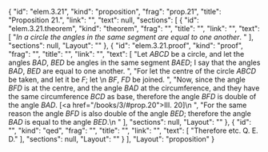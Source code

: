 {
  "id": "elem.3.21",
  "kind": "proposition",
  "frag": "prop.21",
  "title": "Proposition 21.",
  "link": "",
  "text": null,
  "sections": [
    {
      "id": "elem.3.21.theorem",
      "kind": "theorem",
      "frag": "",
      "title": "",
      "link": "",
      "text": [
        "<var>In a circle the angles in the same segment are equal to one another</var>. "
      ],
      "sections": null,
      "Layout": ""
    },
    {
      "id": "elem.3.21.proof",
      "kind": "proof",
      "frag": "",
      "title": "",
      "link": "",
      "text": [
        "Let <var>ABCD</var> be a circle, and let the angles <var>BAD</var>, <var>BED</var> be angles in the same segment <var>BAED</var>; I say that the angles <var>BAD</var>, <var>BED</var> are equal to one another. ",
        "For let the centre of the circle <var>ABCD</var> be taken, and let it be <var>F</var>; let \n       <var>BF</var>, <var>FD</var> be joined. ",
        "Now, since the angle <var>BFD</var> is at the centre, and the angle <var>BAD</var> at the circumference, and they have the same circumference <var>BCD</var> as base, therefore the angle <var>BFD</var> is double of the angle <var>BAD</var>. [<a href=\"/books/3/#prop.20\">III. 20</a>]\n      ",
        "For the same reason the angle <var>BFD</var> is also double of the angle <var>BED</var>; therefore the angle <var>BAD</var> is equal to the angle <var>BED</var>.\n      "
      ],
      "sections": null,
      "Layout": ""
    },
    {
      "id": "",
      "kind": "qed",
      "frag": "",
      "title": "",
      "link": "",
      "text": [
        "Therefore etc. Q. E. D."
      ],
      "sections": null,
      "Layout": ""
    }
  ],
  "Layout": "proposition"
}
